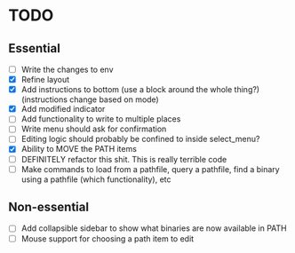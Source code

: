 # TODO
## Essential
- [ ] Write the changes to env
- [x] Refine layout
- [x] Add instructions to bottom (use a block around the whole thing?) (instructions change based on mode)
- [x] Add modified indicator
- [ ] Add functionality to write to multiple places
- [ ] Write menu should ask for confirmation
- [ ] Editing logic should probably be confined to inside select_menu?
- [x] Ability to MOVE the PATH items
- [ ] DEFINITELY refactor this shit. This is really terrible code
- [ ] Make commands to load from a pathfile, query a pathfile, find a binary using a pathfile (which functionality), etc

## Non-essential
- [ ] Add collapsible sidebar to show what binaries are now available in PATH
- [ ] Mouse support for choosing a path item to edit